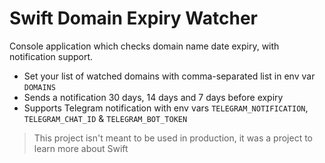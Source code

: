 # Swift Domain Expiry Watcher

Console application which checks domain name date expiry, with notification support.

- Set your list of watched domains with comma-separated list in env var `DOMAINS`
- Sends a notification 30 days, 14 days and 7 days before expiry
- Supports Telegram notification with env vars `TELEGRAM_NOTIFICATION`, `TELEGRAM_CHAT_ID` & `TELEGRAM_BOT_TOKEN`

> This project isn't meant to be used in production, it was a project to learn more about Swift